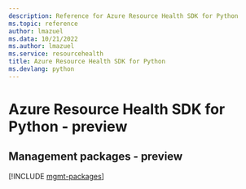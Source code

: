 ```yaml
---
description: Reference for Azure Resource Health SDK for Python
ms.topic: reference
author: lmazuel
ms.data: 10/21/2022
ms.author: lmazuel
ms.service: resourcehealth
title: Azure Resource Health SDK for Python
ms.devlang: python
---
```

# Azure Resource Health SDK for Python - preview

## Management packages - preview
[!INCLUDE [mgmt-packages](resource-health-mgmt-index.md)]